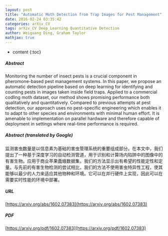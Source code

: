 ```yaml
---
layout: post
title: "Automatic Moth Detection from Trap Images for Pest Management"
date: 2016-02-24 03:35:42
categories: arXiv_CV
tags: arXiv_CV Deep_Learning Quantitative Detection
author: Weiguang Ding, Graham Taylor
mathjax: true
---
```


* content
{:toc}

##### Abstract
Monitoring the number of insect pests is a crucial component in pheromone-based pest management systems. In this paper, we propose an automatic detection pipeline based on deep learning for identifying and counting pests in images taken inside field traps. Applied to a commercial codling moth dataset, our method shows promising performance both qualitatively and quantitatively. Compared to previous attempts at pest detection, our approach uses no pest-specific engineering which enables it to adapt to other species and environments with minimal human effort. It is amenable to implementation on parallel hardware and therefore capable of deployment in settings where real-time performance is required.

##### Abstract (translated by Google)
监测害虫数量是以信息素为基础的害虫管理系统的重要组成部分。在本文中，我们提出了一种基于深度学习的自动检测管道，用于识别和计算场内陷阱中的图像中的有害生物。应用于商业苹果蠹蛾数据集，我们的方法显示出有希望的性能定性和定量。与先前的有害生物检测的尝试相比，我们的方法不使用害虫特异性工程，使其能够以最少的人力来适应其他物种和环境。它可以在并行硬件上实现，因此可以在需要实时性能的环境中部署。

##### URL
[https://arxiv.org/abs/1602.07383](https://arxiv.org/abs/1602.07383)

##### PDF
[https://arxiv.org/pdf/1602.07383](https://arxiv.org/pdf/1602.07383)

